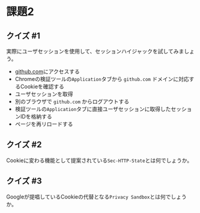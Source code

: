 # 課題2

<!-- START doctoc -->
<!-- END doctoc -->

## クイズ #1

実際にユーザセッションを使用して、セッションハイジャックを試してみましょう。

- [github.com](https://github.com/)にアクセスする
- Chromeの検証ツールの`Application`タブから `github.com` ドメインに対応するCookieを確認する
- ユーザセッションを取得
- 別のブラウザで `github.com` からログアウトする
- 検証ツールの`Application`タブに直接ユーザセッションに取得したセッションIDを格納する
- ページを再リロードする

## クイズ #2

Cookieに変わる機能として提案されている`Sec-HTTP-State`とは何でしょうか。

## クイズ #3

Googleが提唱しているCookieの代替となる`Privacy Sandbox`とは何でしょうか。

